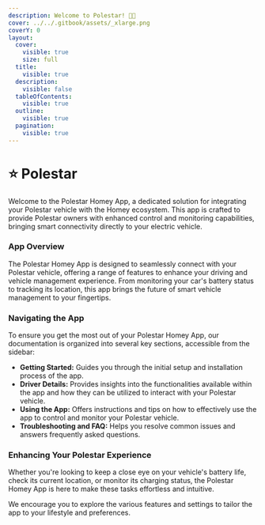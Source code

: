 ```yaml
---
description: Welcome to Polestar! 🚗✨
cover: ../../.gitbook/assets/_xlarge.png
coverY: 0
layout:
  cover:
    visible: true
    size: full
  title:
    visible: true
  description:
    visible: false
  tableOfContents:
    visible: true
  outline:
    visible: true
  pagination:
    visible: true
---
```


# ⭐ Polestar

Welcome to the Polestar Homey App, a dedicated solution for integrating your Polestar vehicle with the Homey ecosystem. This app is crafted to provide Polestar owners with enhanced control and monitoring capabilities, bringing smart connectivity directly to your electric vehicle.

### App Overview

The Polestar Homey App is designed to seamlessly connect with your Polestar vehicle, offering a range of features to enhance your driving and vehicle management experience. From monitoring your car's battery status to tracking its location, this app brings the future of smart vehicle management to your fingertips.

### Navigating the App

To ensure you get the most out of your Polestar Homey App, our documentation is organized into several key sections, accessible from the sidebar:

* **Getting Started:** Guides you through the initial setup and installation process of the app.
* **Driver Details:** Provides insights into the functionalities available within the app and how they can be utilized to interact with your Polestar vehicle.
* **Using the App:** Offers instructions and tips on how to effectively use the app to control and monitor your Polestar vehicle.
* **Troubleshooting and FAQ:** Helps you resolve common issues and answers frequently asked questions.

### Enhancing Your Polestar Experience

Whether you're looking to keep a close eye on your vehicle's battery life, check its current location, or monitor its charging status, the Polestar Homey App is here to make these tasks effortless and intuitive.

We encourage you to explore the various features and settings to tailor the app to your lifestyle and preferences.
